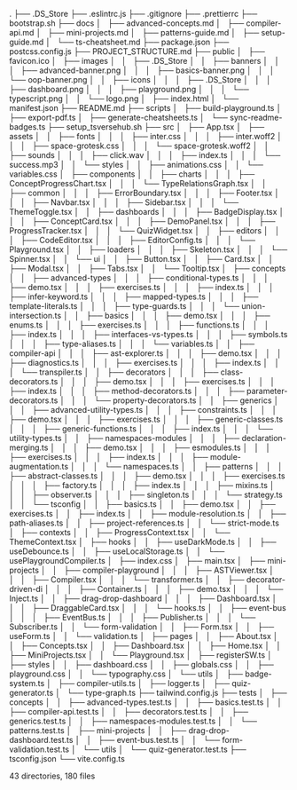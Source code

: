 .
├── .DS_Store
├── .eslintrc.js
├── .gitignore
├── .prettierrc
├── bootstrap.sh
├── docs
│   ├── advanced-concepts.md
│   ├── compiler-api.md
│   ├── mini-projects.md
│   ├── patterns-guide.md
│   ├── setup-guide.md
│   └── ts-cheatsheet.md
├── package.json
├── postcss.config.js
├── PROJECT_STRUCTURE.md
├── public
│   ├── favicon.ico
│   ├── images
│   │   ├── .DS_Store
│   │   ├── banners
│   │   │   ├── advanced-banner.png
│   │   │   ├── basics-banner.png
│   │   │   └── oop-banner.png
│   │   ├── icons
│   │   │   ├── .DS_Store
│   │   │   ├── dashboard.png
│   │   │   ├── playground.png
│   │   │   └── typescript.png
│   │   └── logo.png
│   ├── index.html
│   └── manifest.json
├── README.md
├── scripts
│   ├── build-playground.ts
│   ├── export-pdf.ts
│   ├── generate-cheatsheets.ts
│   └── sync-readme-badges.ts
├── setup_tsversehub.sh
├── src
│   ├── App.tsx
│   ├── assets
│   │   ├── fonts
│   │   │   ├── inter.css
│   │   │   ├── inter.woff2
│   │   │   ├── space-grotesk.css
│   │   │   └── space-grotesk.woff2
│   │   ├── sounds
│   │   │   ├── click.wav
│   │   │   ├── index.ts
│   │   │   └── success.mp3
│   │   └── styles
│   │       ├── animations.css
│   │       └── variables.css
│   ├── components
│   │   ├── charts
│   │   │   ├── ConceptProgressChart.tsx
│   │   │   └── TypeRelationsGraph.tsx
│   │   ├── common
│   │   │   ├── ErrorBoundary.tsx
│   │   │   ├── Footer.tsx
│   │   │   ├── Navbar.tsx
│   │   │   ├── Sidebar.tsx
│   │   │   └── ThemeToggle.tsx
│   │   ├── dashboards
│   │   │   ├── BadgeDisplay.tsx
│   │   │   ├── ConceptCard.tsx
│   │   │   ├── DemoPanel.tsx
│   │   │   ├── ProgressTracker.tsx
│   │   │   └── QuizWidget.tsx
│   │   ├── editors
│   │   │   ├── CodeEditor.tsx
│   │   │   ├── EditorConfig.ts
│   │   │   └── Playground.tsx
│   │   ├── loaders
│   │   │   ├── Skeleton.tsx
│   │   │   └── Spinner.tsx
│   │   └── ui
│   │       ├── Button.tsx
│   │       ├── Card.tsx
│   │       ├── Modal.tsx
│   │       ├── Tabs.tsx
│   │       └── Tooltip.tsx
│   ├── concepts
│   │   ├── advanced-types
│   │   │   ├── conditional-types.ts
│   │   │   ├── demo.tsx
│   │   │   ├── exercises.ts
│   │   │   ├── index.ts
│   │   │   ├── infer-keyword.ts
│   │   │   ├── mapped-types.ts
│   │   │   ├── template-literals.ts
│   │   │   ├── type-guards.ts
│   │   │   └── union-intersection.ts
│   │   ├── basics
│   │   │   ├── demo.tsx
│   │   │   ├── enums.ts
│   │   │   ├── exercises.ts
│   │   │   ├── functions.ts
│   │   │   ├── index.ts
│   │   │   ├── interfaces-vs-types.ts
│   │   │   ├── symbols.ts
│   │   │   ├── type-aliases.ts
│   │   │   └── variables.ts
│   │   ├── compiler-api
│   │   │   ├── ast-explorer.ts
│   │   │   ├── demo.tsx
│   │   │   ├── diagnostics.ts
│   │   │   ├── exercises.ts
│   │   │   ├── index.ts
│   │   │   └── transpiler.ts
│   │   ├── decorators
│   │   │   ├── class-decorators.ts
│   │   │   ├── demo.tsx
│   │   │   ├── exercises.ts
│   │   │   ├── index.ts
│   │   │   ├── method-decorators.ts
│   │   │   ├── parameter-decorators.ts
│   │   │   └── property-decorators.ts
│   │   ├── generics
│   │   │   ├── advanced-utility-types.ts
│   │   │   ├── constraints.ts
│   │   │   ├── demo.tsx
│   │   │   ├── exercises.ts
│   │   │   ├── generic-classes.ts
│   │   │   ├── generic-functions.ts
│   │   │   ├── index.ts
│   │   │   └── utility-types.ts
│   │   ├── namespaces-modules
│   │   │   ├── declaration-merging.ts
│   │   │   ├── demo.tsx
│   │   │   ├── esmodules.ts
│   │   │   ├── exercises.ts
│   │   │   ├── index.ts
│   │   │   ├── module-augmentation.ts
│   │   │   └── namespaces.ts
│   │   ├── patterns
│   │   │   ├── abstract-classes.ts
│   │   │   ├── demo.tsx
│   │   │   ├── exercises.ts
│   │   │   ├── factory.ts
│   │   │   ├── index.ts
│   │   │   ├── mixins.ts
│   │   │   ├── observer.ts
│   │   │   ├── singleton.ts
│   │   │   └── strategy.ts
│   │   └── tsconfig
│   │       ├── basics.ts
│   │       ├── demo.tsx
│   │       ├── exercises.ts
│   │       ├── index.ts
│   │       ├── module-resolution.ts
│   │       ├── path-aliases.ts
│   │       ├── project-references.ts
│   │       └── strict-mode.ts
│   ├── contexts
│   │   ├── ProgressContext.tsx
│   │   └── ThemeContext.tsx
│   ├── hooks
│   │   ├── useDarkMode.ts
│   │   ├── useDebounce.ts
│   │   ├── useLocalStorage.ts
│   │   └── usePlaygroundCompiler.ts
│   ├── index.css
│   ├── main.tsx
│   ├── mini-projects
│   │   ├── compiler-playground
│   │   │   ├── ASTViewer.tsx
│   │   │   ├── Compiler.tsx
│   │   │   └── transformer.ts
│   │   ├── decorator-driven-di
│   │   │   ├── Container.ts
│   │   │   ├── demo.tsx
│   │   │   └── Inject.ts
│   │   ├── drag-drop-dashboard
│   │   │   ├── Dashboard.tsx
│   │   │   ├── DraggableCard.tsx
│   │   │   └── hooks.ts
│   │   ├── event-bus
│   │   │   ├── EventBus.ts
│   │   │   ├── Publisher.ts
│   │   │   └── Subscriber.ts
│   │   └── form-validation
│   │       ├── Form.tsx
│   │       ├── useForm.ts
│   │       └── validation.ts
│   ├── pages
│   │   ├── About.tsx
│   │   ├── Concepts.tsx
│   │   ├── Dashboard.tsx
│   │   ├── Home.tsx
│   │   ├── MiniProjects.tsx
│   │   └── Playground.tsx
│   ├── registerSW.ts
│   ├── styles
│   │   ├── dashboard.css
│   │   ├── globals.css
│   │   ├── playground.css
│   │   └── typography.css
│   └── utils
│       ├── badge-system.ts
│       ├── compiler-utils.ts
│       ├── logger.ts
│       ├── quiz-generator.ts
│       └── type-graph.ts
├── tailwind.config.js
├── tests
│   ├── concepts
│   │   ├── advanced-types.test.ts
│   │   ├── basics.test.ts
│   │   ├── compiler-api.test.ts
│   │   ├── decorators.test.ts
│   │   ├── generics.test.ts
│   │   ├── namespaces-modules.test.ts
│   │   └── patterns.test.ts
│   ├── mini-projects
│   │   ├── drag-drop-dashboard.test.ts
│   │   ├── event-bus.test.ts
│   │   └── form-validation.test.ts
│   └── utils
│       └── quiz-generator.test.ts
├── tsconfig.json
└── vite.config.ts

43 directories, 180 files
